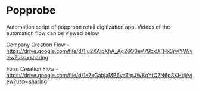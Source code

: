 # Popprobe
Automation script of popprobe retail digitization app. Videos of the automation flow can be viewed below

Company Creation Flow - https://drive.google.com/file/d/1Iu2XAlpXhA_Ag26O0eV79bxDTNx3rwYW/view?usp=sharing

Form Creation Flow - https://drive.google.com/file/d/1e7xGabjaMB6yaTrpJW8qYfQ7N6pSKHdj/view?usp=sharing

